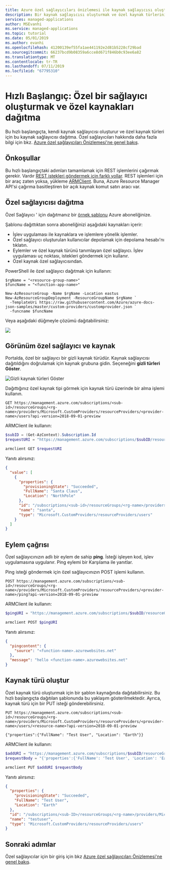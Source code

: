```yaml
---
title: Azure özel sağlayıcıları önizlemesi ile kaynak sağlayıcısı oluşturma
description: Bir kaynak sağlayıcısı oluşturmak ve özel kaynak türlerini dağıtma işlemleri açıklanır.
services: managed-applications
author: MSEvanhi
ms.service: managed-applications
ms.topic: tutorial
ms.date: 05/01/2019
ms.author: evanhi
ms.openlocfilehash: 41200139ef55fa1ae441192e2d81b5228cf29bad
ms.sourcegitcommit: 66237bcd9b08359a6cce8d671f846b0c93ee6a82
ms.translationtype: MT
ms.contentlocale: tr-TR
ms.lasthandoff: 07/11/2019
ms.locfileid: "67795310"
---
```

# <a name="quickstart-create-custom-provider-and-deploy-custom-resources"></a>Hızlı Başlangıç: Özel bir sağlayıcı oluşturmak ve özel kaynakları dağıtma

Bu hızlı başlangıçta, kendi kaynak sağlayıcısı oluşturur ve özel kaynak türleri için bu kaynak sağlayıcısı dağıtma. Özel sağlayıcıları hakkında daha fazla bilgi için bkz. [Azure özel sağlayıcıları Önizlemesi'ne genel bakış](custom-providers-overview.md).

## <a name="prerequisites"></a>Önkoşullar

Bu hızlı başlangıçtaki adımları tamamlamak için REST işlemlerini çağırmak gerekir. Vardır [REST istekleri göndermek için farklı yollar](/rest/api/azure/). REST işlemleri için bir araç zaten yoksa, yükleme [ARMClient](https://github.com/projectkudu/ARMClient). Buna, Azure Resource Manager API'si çağırma basitleştiren bir açık kaynak komut satırı aracı var.

## <a name="deploy-custom-provider"></a>Özel sağlayıcısı dağıtma

Özel Sağlayıcı ' için dağıtmanız bir [örnek şablonu](https://github.com/Azure/azure-docs-json-samples/blob/master/custom-providers/customprovider.json) Azure aboneliğinize.

Şablonu dağıttıktan sonra aboneliğinizi aşağıdaki kaynakları içerir:

* İşlev uygulaması ile kaynaklara ve işlemlere yönelik işlemler.
* Özel sağlayıcı oluşturulan kullanıcılar depolamak için depolama hesabı'nı tıklatın.
* Eylemler ve özel kaynak türünü tanımlayan özel sağlayıcı. İşlev uygulaması uç noktası, istekleri göndermek için kullanır.
* Özel kaynak özel sağlayıcısından.

PowerShell ile özel sağlayıcı dağıtmak için kullanın:

```azurepowershell-interactive
$rgName = "<resource-group-name>"
$funcName = "<function-app-name>"

New-AzResourceGroup -Name $rgName -Location eastus
New-AzResourceGroupDeployment -ResourceGroupName $rgName `
  -TemplateUri https://raw.githubusercontent.com/Azure/azure-docs-json-samples/master/custom-providers/customprovider.json `
  -funcname $funcName
```

Veya aşağıdaki düğmeyle çözümü dağıtabilirsiniz:

<a href="https://portal.azure.com/#create/Microsoft.Template/uri/https%3A%2F%2Fraw.githubusercontent.com%2FAzure%2Fazure-docs-json-samples%2Fmaster%2Fcustom-providers%2Fcustomprovider.json" target="_blank">
    <img src="https://azuredeploy.net/deploybutton.png"/>
</a>

## <a name="view-custom-provider-and-resource"></a>Görünüm özel sağlayıcı ve kaynak

Portalda, özel bir sağlayıcı bir gizli kaynak türüdür. Kaynak sağlayıcısı dağıtıldığını doğrulamak için kaynak grubuna gidin. Seçeneğini **gizli türleri Göster**.

![Gizli kaynak türleri Göster](./media/create-custom-providers/show-hidden.png)

Dağıttığınız özel kaynak tipi görmek için kaynak türü üzerinde bir alma işlemi kullanın.

```
GET https://management.azure.com/subscriptions/<sub-id>/resourceGroups/<rg-name>/providers/Microsoft.CustomProviders/resourceProviders/<provider-name>/users?api-version=2018-09-01-preview
```

ARMClient ile kullanın:

```powershell
$subID = (Get-AzContext).Subscription.Id
$requestURI = "https://management.azure.com/subscriptions/$subID/resourceGroups/$rgName/providers/Microsoft.CustomProviders/resourceProviders/$funcName/users?api-version=2018-09-01-preview"

armclient GET $requestURI
```

Yanıtı alırsınız:

```json
{
  "value": [
    {
      "properties": {
        "provisioningState": "Succeeded",
        "FullName": "Santa Claus",
        "Location": "NorthPole"
      },
      "id": "/subscriptions/<sub-id>/resourceGroups/<rg-name>/providers/Microsoft.CustomProviders/resourceProviders/<provider-name>/users/santa",
      "name": "santa",
      "type": "Microsoft.CustomProviders/resourceProviders/users"
    }
  ]
}
```

## <a name="call-action"></a>Eylem çağrısı

Özel sağlayıcınızın adlı bir eylem de sahip **ping**. İsteği işleyen kod, işlev uygulamasına uygulanır. Ping eylemi bir Karşılama ile yanıtlar.

Ping isteği göndermek için özel sağlayıcınızın POST işlemi kullanın.

```
POST https://management.azure.com/subscriptions/<sub-id>/resourceGroups/<rg-name>/providers/Microsoft.CustomProviders/resourceProviders/<provider-name>/ping?api-version=2018-09-01-preview
```

ARMClient ile kullanın:

```powershell
$pingURI = "https://management.azure.com/subscriptions/$subID/resourceGroups/$rgName/providers/Microsoft.CustomProviders/resourceProviders/$funcName/ping?api-version=2018-09-01-preview"

armclient POST $pingURI
```

Yanıtı alırsınız:

```json
{
  "pingcontent": {
    "source": "<function-name>.azurewebsites.net"
  },
  "message": "hello <function-name>.azurewebsites.net"
}
```

## <a name="create-resource-type"></a>Kaynak türü oluştur

Özel kaynak türü oluşturmak için bir şablon kaynağında dağıtabilirsiniz. Bu hızlı başlangıçta dağıtılan şablonunda bu yaklaşım gösterilmektedir. Ayrıca, kaynak türü için bir PUT isteği gönderebilirsiniz.

```
PUT https://management.azure.com/subscriptions/<sub-id>/resourceGroups/<rg-name>/providers/Microsoft.CustomProviders/resourceProviders/<provider-name>/users/<resource-name>?api-version=2018-09-01-preview

{"properties":{"FullName": "Test User", "Location": "Earth"}}
```

ARMClient ile kullanın:

```powershell
$addURI = "https://management.azure.com/subscriptions/$subID/resourceGroups/$rgName/providers/Microsoft.CustomProviders/resourceProviders/$funcName/users/testuser?api-version=2018-09-01-preview"
$requestBody = "{'properties':{'FullName': 'Test User', 'Location': 'Earth'}}"

armclient PUT $addURI $requestBody
```

Yanıtı alırsınız:

```json
{
  "properties": {
    "provisioningState": "Succeeded",
    "FullName": "Test User",
    "Location": "Earth"
  },
  "id": "/subscriptions/<sub-ID>/resourceGroups/<rg-name>/providers/Microsoft.CustomProviders/resourceProviders/<provider-name>/users/testuser",
  "name": "testuser",
  "type": "Microsoft.CustomProviders/resourceProviders/users"
}
```

## <a name="next-steps"></a>Sonraki adımlar

Özel sağlayıcılar için bir giriş için bkz [Azure özel sağlayıcıları Önizlemesi'ne genel bakış](custom-providers-overview.md).
